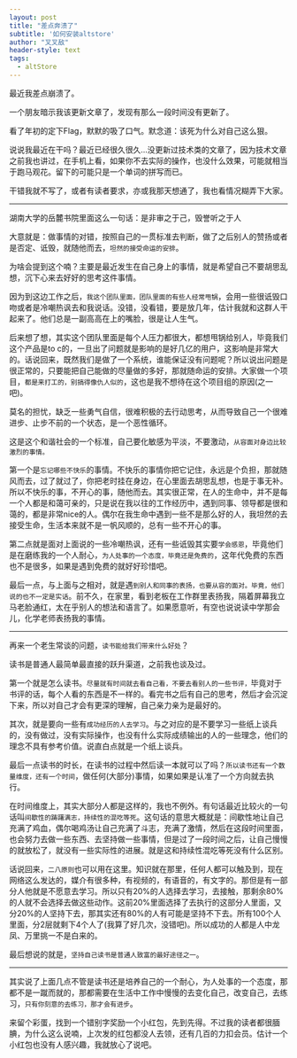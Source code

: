 ```yaml
---
layout: post
title: "差点奔溃了"
subtitle: '如何安装altstore'
author: "叉叉敌"
header-style: text
tags:
  - altStore
---
```


最近我差点崩溃了。



一个朋友暗示我该更新文章了，发现有那么一段时间没有更新了。

看了年初的定下Flag，默默的吸了口气。默念道：该死为什么对自己这么狠。

说说我最近在干吗？最近已经很久很久...没更新过技术类的文章了，因为技术文章之前我也讲过，在手机上看，如果你不去实际的操作，也没什么效果，可能就相当于跑马观花。留下的可能只是一个单词的拼写而已。

干错我就不写了，或者有读者要求，亦或我那天想通了，我也看情况糊弄下大家。

----

湖南大学的岳麓书院里面这么一句话：是非审之于己，毁誉听之于人

大意就是：做事情的对错，按照自己的一贯标准去判断，做了之后别人的赞扬或者是否定、诋毁，就随他而去，`坦然的接受命运的安排`。


为啥会提到这个喃？主要是最近发生在自己身上的事情，就是希望自己不要胡思乱想，沉下心来去好好的思考这件事情。


因为到这边工作之后，`我这个团队里面，团队里面的有些人经常甩锅`，会用一些很诋毁口吻或者是冷嘲热讽去和我说话。没错，没看错，要是放几年，估计我就和这群人干起来了。他们总是一副高高在上的嘴脸，很是让人生气。


后来想了想，其实这个团队里面是每个人压力都很大，都想甩锅给别人，毕竟我们这个产品是to c的，一旦出了问题就是影响的是好几亿的用户，这影响是非常大的。话说回来，既然我们是做了一个系统，谁能保证没有问题呢？所以说出问题是很正常的，只要能把自己能做的尽量做的多好，那就随命运的安排。大家做一个项目，`都是来打工的，别搞得像仇人似的`，这也是我不想待在这个项目组的原因(之一吧)。



莫名的担忧，缺乏一些勇气自信，很难积极的去行动思考，从而导致自己一个很难进步、止步不前的一个状态，是一个恶性循环。


这是这个和谐社会的一个标准，自己要化敏感为平淡，不要激动，`从容面对身边比较激烈的事情。`


第一个是`忘记哪些不快乐`的事情。不快乐的事情你把它记住，永远是个负担，那就随风而去，过了就过了，你把老时挂在身边，在心里面去胡思乱想，也是于事无补。所以不快乐的事，不开心的事，随他而去。其实很正常，在人的生命中，并不是每一个人都是和蔼可亲的，只是说在我以往的工作经历中，遇到同事、领导都是很和蔼的，都是非常nice的人。偶尔在我生命中遇到一些不是那么好的人，我坦然的去接受生命，生活本来就不是一帆风顺的，总有一些不开心的事。


第二点就是面对上面说的一些冷嘲热讽，还有一些诋毁其实要`学会感恩`，毕竟他们是在磨练我的一个人耐心，`为人处事的一个态度，毕竟还是免费的`，这年代免费的东西也不是很多，如果是遇到免费的就好好珍惜吧。



最后一点，与上面与之相对，就是遇`到别人和同事的表扬，也要从容的面对。毕竟，他们说的也不一定是实话`。前不久，在家里，看到老板在工作群里表扬我，隔着屏幕我立马老脸通红，太在乎别人的想法和语言了。如果愿意听，有空也说说读中学那会儿，化学老师表扬我的事情。

----

再来一个老生常谈的问题，`读书能给我们带来什么好处`？

读书是普通人最简单最直接的跃升渠道，之前我也谈及过。

第一个就是怎么读书。`尽量就有时间就去看自己看，不要去看别人的一些书评，`毕竟对于书评的话，每个人看的东西是不一样的。看完书之后有自己的思考，然后才会沉淀下来，所以对自己才会有更深的理解，自己亲力亲为是最好的。



其次，就是要向一些有`成功经历的人去学习`。与之对应的是不要学习一些纸上谈兵的，没有做过，没有实际操作，也没有什么实际成绩输出的人的一些理念，他们的理念不具有参考价值。说直白点就是一个纸上谈兵。



最后一点读书的时长，在读书的过程中然后读一本就可以了吗？`所以读书还有一个数量维度，还有一个时间`，做任何(大部分)事情，如果如果是认准了一个方向就去执行。


在时间维度上，其实大部分人都是这样的，我也不例外。有句话最近比较火的一句话叫`间歇性的踌躇满志，持续性的混吃等死`。这句话的意思大概就是：间歇性地让自己充满了鸡血，偶尔喝鸡汤让自己充满了斗志，充满了激情，然后在这段时间里面，也会努力去做一些东西、去坚持做一些事情，但是过了一段时间之后，让自己慢慢的就放松了，就没有一些实际性的进展。就是这和持续性混吃等死没有什么区别。


话说回来，`二八原则`也可以用在这里。知识就在那里，任何人都可以触及到，现在网络这么发达的，媒介有很多种，有视频的，有语音的，有文字的。那但是有一部分人他就是不愿意去学习。所以只有20%的人选择去学习，去接触，那剩余80%的人就不会选择去做这些动作。这前20%里面选择了去执行的这部分人里面，又分20%的人坚持下去，那其实还有80%的人有可能是坚持不下去。所有100个人里面，分2层就剩下4个人了(我算了好几次，没错吧)。所以成功的人都是人中龙凤、万里挑一不是白来的。

最后想说的就是，`坚持自己读书是普通人致富的最好途径之一`。


---

其实说了上面几点不管是读书还是培养自己的一个耐心，为人处事的一个态度，那都不是一蹴而就的，那都需要在生活中工作中慢慢的去变化自己，改变自己，去练习，`只有你刻意的去练习，那才会有进步`。

来留个彩蛋，找到一个错别字奖励一个小红包，先到先得。不过我的读者都很腼腆，为什么这么说喃，上次发的红包都没人去领，还有几百的力扣会员。估计一个小红包也没有人感兴趣，我就放心了说吧。